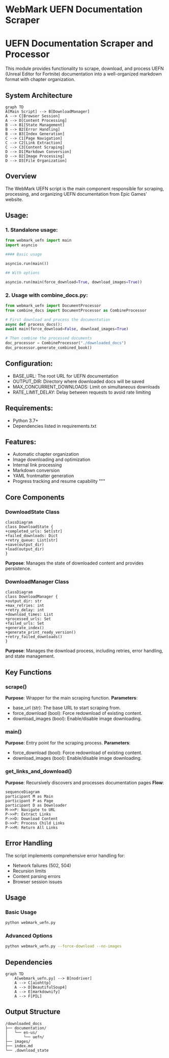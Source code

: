 # WebMark UEFN Documentation Scraper


UEFN Documentation Scraper and Processor
======================================

This module provides functionality to scrape, download, and process UEFN (Unreal Editor for Fortnite)
documentation into a well-organized markdown format with chapter organization.

## System Architecture 

```mermaid
graph TD
A[Main Script] --> B[DownloadManager]
A --> C[Browser Session]
A --> D[Content Processing]
B --> B1[State Management]
B --> B2[Error Handling]
B --> B3[Index Generation]
C --> C1[Page Navigation]
C --> C2[Link Extraction]
C --> C3[Content Scraping]
D --> D1[Markdown Conversion]
D --> D2[Image Processing]
D --> D3[File Organization]
```

## Overview
The WebMark UEFN script is the main component responsible for scraping, processing, and organizing UEFN documentation from Epic Games' website.

Usage:
------
### 1. Standalone usage:

```python
from webmark_uefn import main
import asyncio

#### Basic usage

asyncio.run(main())

## With options

asyncio.run(main(force_download=True, download_images=True))
```

### 2. Usage with combine_docs.py:

```python
from webmark_uefn import DocumentProcessor
from combine_docs import DocumentProcessor as CombineProcessor

# First download and process the documentation
async def process_docs():
await main(force_download=False, download_images=True)

# Then combine the processed documents
doc_processor = CombineProcessor("./downloaded_docs")
doc_processor.generate_combined_book()
```


Configuration:
-------------
- BASE_URL: The root URL for UEFN documentation
- OUTPUT_DIR: Directory where downloaded docs will be saved
- MAX_CONCURRENT_DOWNLOADS: Limit on simultaneous downloads
- RATE_LIMIT_DELAY: Delay between requests to avoid rate limiting

Requirements:
------------
- Python 3.7+
- Dependencies listed in requirements.txt

Features:
---------
- Automatic chapter organization
- Image downloading and optimization
- Internal link processing
- Markdown conversion
- YAML frontmatter generation
- Progress tracking and resume capability
"""



## Core Components

### DownloadState Class
```mermaid
classDiagram
class DownloadState {
+completed_urls: Set[str]
+failed_downloads: Dict
+retry_queue: List[str]
+save(output_dir)
+load(output_dir)
}
```

**Purpose**: Manages the state of downloaded content and provides persistence.



### DownloadManager Class
```mermaid
classDiagram
class DownloadManager {
+output_dir: str
+max_retries: int
+retry_delay: int
+download_times: List
+processed_urls: Set
+failed_urls: Set
+generate_index()
+generate_print_ready_version()
+retry_failed_downloads()
}
```

**Purpose**: Manages the download process, including retries, error handling, and state management.

## Key Functions

### scrape()
**Purpose**: Wrapper for the main scraping function.
**Parameters**:
- base_url (str): The base URL to start scraping from.
- force_download (bool): Force redownload of existing content.
- download_images (bool): Enable/disable image downloading.

### main()
**Purpose**: Entry point for the scraping process.
**Parameters**:
- force_download (bool): Force redownload of existing content.
- download_images (bool): Enable/disable image downloading.

### get_links_and_download()
**Purpose**: Recursively discovers and processes documentation pages
**Flow**:
```mermaid
sequenceDiagram
participant M as Main
participant P as Page
participant D as Downloader
M->>P: Navigate to URL
P->>P: Extract Links
P->>D: Download Content
D->>P: Process Child Links
P->>M: Return All Links
```

## Error Handling
The script implements comprehensive error handling for:
- Network failures (502, 504)
- Recursion limits
- Content parsing errors
- Browser session issues

## Usage

### Basic Usage

```bash
python webmark_uefn.py
```

### Advanced Options

```bash
python webmark_uefn.py --force-download --no-images
```

## Dependencies

```mermaid
graph TD
    A[webmark_uefn.py] --> B[nodriver]
    A --> C[aiohttp]
    A --> D[BeautifulSoup4]
    A --> E[markdownify]
    A --> F[PIL]
```

## Output Structure
```
/downloaded_docs
├── documentation/
│   └── en-us/
│       └── uefn/
├── images/
├── index.md
└── .download_state
```


